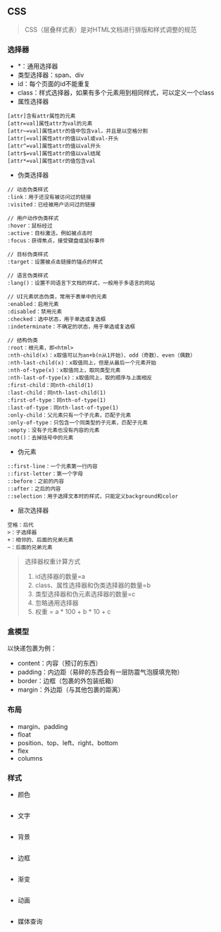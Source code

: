 ## CSS
> CSS（层叠样式表）是对HTML文档进行排版和样式调整的规范

### 选择器
- \*：通用选择器
- 类型选择器：span、div
- id：每个页面的id不能重复
- class：样式选择器，如果有多个元素用到相同样式，可以定义一个class
- 属性选择器
```
[attr]含有attr属性的元素
[attr=val]属性attr为val的元素
[attr~=val]属性attr的值中包含val，并且是以空格分割
[attr|=val]属性attr的值以val或val-开头
[attr^=val]属性attr的值以val开头
[attr$=val]属性attr的值以val结尾
[attr*=val]属性attr的值包含val
```
- 伪类选择器
```
// 动态伪类样式
:link：用于还没有被访问过的链接
:visited：已经被用户访问过的链接

// 用户动作伪类样式
:hover：鼠标经过
:active：目标激活，例如被点击时
:focus：获得焦点，接受键盘或鼠标事件

// 目标伪类样式
:target：设置被点击链接的锚点的样式

// 语言伪类样式
:lang()：设置不同语言下文档的样式，一般用于多语言的网站

// UI元素状态伪类，常用于表单中的元素
:enabled：启用元素
:disabled：禁用元素
:checked：选中状态，用于单选或复选框
:indeterminate：不确定的状态，用于单选或复选框

// 结构伪类
:root：根元素，即<html>
:nth-child(x)：x取值可以为an+b(n从1开始)、odd（奇数）、even（偶数）
:nth-last-child(x)：x取值同上，但是从最后一个元素开始
:nth-of-type(x)：x取值同上，取同类型元素
:nth-last-of-type(x)：x取值同上，取的顺序与上面相反
:first-child：同nth-child(1)
:last-child：同nth-last-child(1)
:first-of-type：同nth-of-type(1)
:last-of-type：同nth-last-of-type(1)
:only-child：父元素只有一个子元素，匹配子元素
:only-of-type：只包含一个同类型的子元素，匹配子元素
:empty：没有子元素也没有内容的元素
:not()：去掉括号中的元素
```

- 伪元素
```
::first-line：一个元素第一行内容
::first-letter：第一个字母
::before：之前的内容
::after：之后的内容
::selection：用于选择文本时的样式，只能定义background和color
```

- 层次选择器
```
空格：后代
>：子选择器
+：相邻的、后面的兄弟元素
~：后面的兄弟元素
```
> 选择器权重计算方式  
> 1. id选择器的数量=a  
> 2. class、属性选择器和伪类选择器的数量=b  
> 3. 类型选择器和伪元素选择器的数量=c  
> 4. 忽略通用选择器  
> 5. 权重 = a * 100 + b * 10 + c  

### 盒模型
以快递包裹为例：
- content：内容（预订的东西）
- padding：内边距（易碎的东西会有一层防震气泡膜填充物）
- border：边框（包裹的外包装纸箱）
- margin：外边距（与其他包裹的距离）

### 布局
- margin、padding
- float
- position、top、left、right、bottom
- flex
- columns

### 样式
- 颜色
```
```
- 文字
```
```
- 背景
```

```
- 边框
```
```
- 渐变
```
```
- 动画
```
```
- 媒体查询
```
```